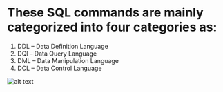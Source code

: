 # These SQL commands are mainly categorized into four categories as:

1. DDL – Data Definition Language
2. DQl – Data Query Language
3. DML – Data Manipulation Language
4. DCL – Data Control Language

![alt text](https://media.geeksforgeeks.org/wp-content/cdn-uploads/20190826175059/Types-of-SQL-Commands.jpg "Diagram 1")
